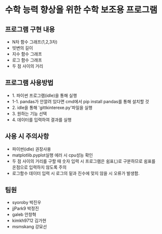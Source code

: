 <html> 
    <body>
        <h1>수학 능력 향상을 위한 수학 보조용 프로그램</h1>
        <h2>프로그램 구현 내용</h2>
		<ul>
		<li>N차 함수 그래프(1,2,3차)</li>
		<li>빗변의 길이</li>
		<li>지수 함수 그래프</li>
		<li>로그 함수 그래프</li>
		<li>두 점 사이의 거리</li>
		</ul>
		<h2>프로그램 사용방법</h2>
        <ul>
		<li>1. 파이썬 프로그램(idle)을 통해 실행</li>
		<li>1-1. pandas가 안깔려 있다면 cmd에서 pip install pandas를 통해 설치할 것</li>
		<li>2. idle을 통해 'gittkinterexe.py'파일을 실행</li>
		<li>3. 원하는 기능 선택</li>
		<li>4. 데이터를 입력하여 결과를 실행</li>
		</ul>
		<h2>사용 시 주의사항</h2>
        <ul>
		<li>파이썬(idle) 권장사용</li>
		<li>matplotlib.pyplot실행 에러 시 cpu성능 확인</li>
		<li>두 점 사이의 거리를 구할 때 숫자 입력 시 프로그램은 쉼표(,)로 구분하므로 
		쉼표를 온점으로 입력하지 않도록 주의</li>
		<li>로그함수 데이터 입력 시 로그의 밑과 진수에 맞지 않을 시 오류가 발생함.</li>
		</ul>
		<h2>팀원</h2>
        <ul>
		<li>syoroby 박진우</li>
		<li>jjPark9 박정진</li>
		<li>galeb 안창혁</li>
		<li>kimkh9712 김가현</li>
		<li>msmskang 강묘선</li>
		</ul>
    </body>
</html>

